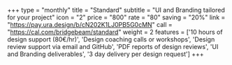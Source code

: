 +++
type = "monthly"
title = "Standard"
subtitle = "UI and Branding tailored for your project"
icon = "2"
price = "800"
rate = "80"
saving = "20%"
link = "https://pay.ura.design/b/cN202K1LJ0PB5G0cMN"
call = "https://cal.com/bridgebeam/standard"
weight = 2
features = ['10 hours of design support (80€/hr)', 'Design coaching calls or workshops', 'Design review support via email and GitHub', 'PDF reports of design reviews', 'UI and Branding deliverables', '3 day delivery per design request']
+++